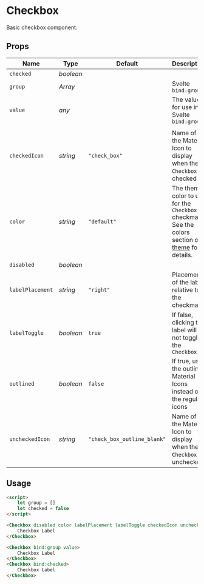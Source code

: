# Checkbox
Basic checkbox component.

## Props
| Name | Type | Default | Description |
| --- | --- | --- | --- |
| `checked` | _boolean_ | |
| `group` | _Array_ | | Svelte `bind:group`
| `value` | _any_ | | The value for use in Svelte `bind:group`
| |
| `checkedIcon` | _string_ | `"check_box"` | Name of the Material Icon to display when the `Checkbox` is checked
| `color` | _string_ | `"default"` | The theme color to use for the `Checkbox` checkmark. See the colors section of [theme](./theme.md) for details.
| `disabled` | _boolean_ | |
| `labelPlacement` | _string_ | `"right"` | Placement of the label relative to the checkmark
| `labelToggle` | _boolean_ | `true` | If false, clicking the label will not toggle the `Checkbox`
| `outlined` | _boolean_ | `false` | If true, use the outlined Material Icons instead of the regular icons
| `uncheckedIcon` | _string_ | `"check_box_outline_blank"` | Name of the Material Icon to display when the `Checkbox` is unchecked

## Usage
```html
<script>
    let group = []
    let checked = false
</script>

<Checkbox disabled color labelPlacement labelToggle checkedIcon uncheckedIcon outlined>
    Checkbox Label
</Checkbox>

<Checkbox bind:group value>
    Checkbox Label
</Checkbox>
<Checkbox bind:checked>
    Checkbox Label
</Checkbox>
```
